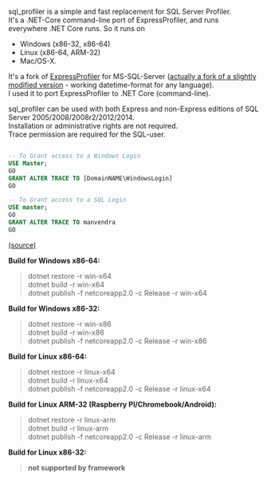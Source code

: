 ﻿
sql_profiler is a simple and fast replacement for SQL Server Profiler. <br />
It's a .NET-Core command-line port of ExpressProfiler, and runs everywhere .NET Core runs. 
So it runs on 
- Windows (x86-32, x86-64)
- Linux (x86-64, ARM-32)
- Mac/OS-X. 

It's a fork of [ExpressProfiler](https://github.com/OleksiiKovalov/expressprofiler) for MS-SQL-Server ([actually a fork of a slightly modified version](https://github.com/ststeiger/ExpressProfiler) - working datetime-format for any language). <br />
I used it to port ExpressProfiler to .NET Core (command-line).

sql_profiler can be used with both Express and non-Express editions of SQL Server 2005/2008/2008r2/2012/2014.<br />
Installation or administrative rights are not required. <br />
Trace permission are required for the SQL-user.<br />




```sql

-- To Grant access to a Windows Login
USE Master;
GO
GRANT ALTER TRACE TO [DomainNAME\WindowsLogin]
GO

-- To Grant access to a SQL Login
USE master;
GO
GRANT ALTER TRACE TO manvendra
GO

```

[(source)](https://www.mssqltips.com/sqlservertip/3559/how-to-grant-permissions-to-run-sql-server-profiler-for-a-non-system-admin-user/)


**Build for Windows x86-64:**
> dotnet restore -r win-x64<br />
> dotnet build -r win-x64<br />
> dotnet publish -f netcoreapp2.0 -c Release -r win-x64<br />

**Build for Windows x86-32:**
> dotnet restore -r win-x86<br />
> dotnet build -r win-x86<br />
> dotnet publish -f netcoreapp2.0 -c Release -r win-x86<br />

**Build for Linux x86-64:**
> dotnet restore -r linux-x64<br />
> dotnet build -r linux-x64<br />
> dotnet publish -f netcoreapp2.0 -c Release -r linux-x64<br />


**Build for Linux ARM-32 (Raspberry PI/Chromebook/Android):**
> dotnet restore -r linux-arm<br />
> dotnet build -r linux-arm<br />
> dotnet publish -f netcoreapp2.0 -c Release -r linux-arm<br />


**Build for Linux x86-32:**
> **not supported by framework**
